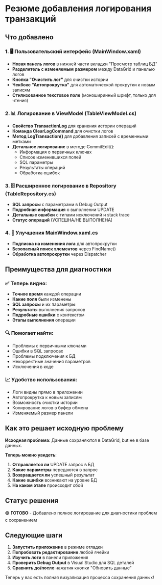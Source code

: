# Резюме добавления логирования транзакций

## Что добавлено

### 1. 🖥️ Пользовательский интерфейс (MainWindow.xaml)
- **Новая панель логов** в нижней части вкладки "Просмотр таблиц БД"
- **Разделитель с изменяемым размером** между DataGrid и панелью логов
- **Кнопка "Очистить лог"** для очистки истории
- **Чекбокс "Автопрокрутка"** для автоматической прокрутки к новым записям
- **Стилизованное текстовое поле** (моноширинный шрифт, только для чтения)

### 2. 📊 Логирование в ViewModel (TableViewModel.cs)
- **Свойство TransactionLog** для хранения истории операций
- **Команда ClearLogCommand** для очистки логов
- **Метод LogTransaction()** для добавления записей с временными метками
- **Детальное логирование** в методе CommitEdit():
  - Информация о первичных ключах
  - Список изменившихся полей
  - SQL параметры
  - Результаты операций
  - Обработка ошибок

### 3. 🗄️ Расширенное логирование в Repository (TableRepository.cs)
- **SQL запросы** с параметрами в Debug Output
- **Подробная информация** о выполнении UPDATE
- **Детальные ошибки** с типами исключений и stack trace
- **Статус операций** (УСПЕШНА/НЕ ВЫПОЛНЕНА)

### 4. 🔧 Улучшения MainWindow.xaml.cs
- **Подписка на изменения лога** для автопрокрутки
- **Безопасный поиск элементов** через FindName()
- **Обработка автопрокрутки** через Dispatcher

## Преимущества для диагностики

### ✅ Теперь видно:
- **Точное время** каждой операции
- **Какие поля** были изменены
- **SQL запросы** и их параметры
- **Результаты** выполнения запросов
- **Подробные ошибки** с контекстом
- **Этапы выполнения** операции

### 🔍 Помогает найти:
- Проблемы с первичными ключами
- Ошибки в SQL запросах
- Проблемы подключения к БД
- Некорректные значения параметров
- Исключения в коде

### 📈 Удобство использования:
- Логи видны прямо в приложении
- Автопрокрутка к новым записям
- Возможность очистки истории
- Копирование логов в буфер обмена
- Изменяемый размер панели

## Как это решает исходную проблему

**Исходная проблема**: Данные сохраняются в DataGrid, but не в базе данных.

**Теперь можно увидеть**:
1. **Отправляется ли** UPDATE запрос в БД
2. **Какие параметры** передаются в запрос  
3. **Возвращается ли** успешный результат
4. **Какие ошибки** возникают на уровне БД
5. **На каком этапе** происходит сбой

## Статус решения

🟢 **ГОТОВО** - Добавлено полное логирование для диагностики проблем с сохранением

## Следующие шаги

1. **Запустить приложение** в режиме отладки
2. **Попробовать редактирование** любой ячейки
3. **Изучить логи** в панели приложения
4. **Проверить Debug Output** в Visual Studio для SQL деталей
5. **Сравнить до/после** нажатия кнопки "Обновить данные"

Теперь у вас есть полная визуализация процесса сохранения данных!
